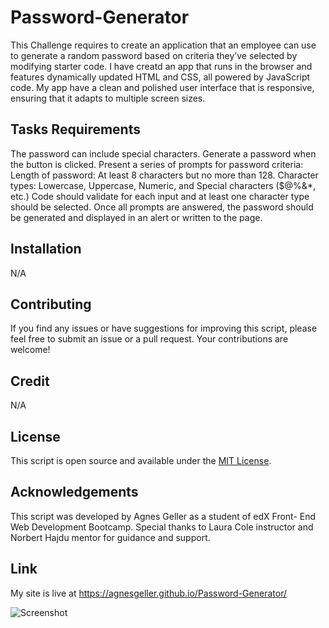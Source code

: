 # Password-Generator

This Challenge requires to create an application that an employee can use to generate a random password based on criteria they’ve selected by modifying starter code.
I have creatd an app that runs in the browser and features dynamically updated HTML and CSS, all powered by JavaScript code. My app have a clean and polished user interface that is responsive, ensuring that it adapts to multiple screen sizes.


## Tasks Requirements

The password can include special characters. 
Generate a password when the button is clicked.
Present a series of prompts for password criteria:
Length of password: At least 8 characters but no more than 128.
Character types: Lowercase, Uppercase, Numeric, and Special characters ($@%&*, etc.)
Code should validate for each input and at least one character type should be selected.
Once all prompts are answered, the password should be generated and displayed in an alert or written to the page.


## Installation

N/A

## Contributing

If you find any issues or have suggestions for improving this script, please feel free to submit an issue or a pull request. Your contributions are welcome!

## Credit

N/A

## License

This script is open source and available under the [MIT License](https://opensource.org/licenses/MIT).

## Acknowledgements

This script was developed by Agnes Geller as a student of edX Front- End Web Development Bootcamp. Special thanks to Laura Cole instructor and Norbert Hajdu mentor for guidance and support.

## Link

My site is live at https://agnesgeller.github.io/Password-Generator/


![Screenshot](https://github.com/AgnesGeller/Password-Generator/assets/147996856/aad41b0b-fa72-4ce3-8a5e-2c8e9f829343)

